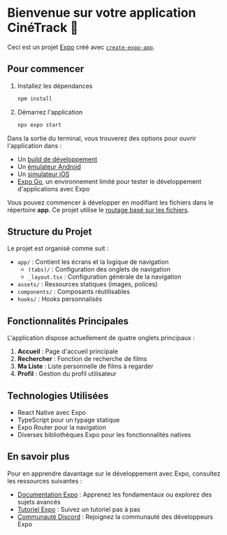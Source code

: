 # Bienvenue sur votre application CinéTrack 👋

Ceci est un projet [Expo](https://expo.dev) créé avec [`create-expo-app`](https://www.npmjs.com/package/create-expo-app).

## Pour commencer

1. Installez les dépendances

   ```bash
   npm install
   ```

2. Démarrez l'application

   ```bash
   npx expo start
   ```

Dans la sortie du terminal, vous trouverez des options pour ouvrir l'application dans :

- Un [build de développement](https://docs.expo.dev/develop/development-builds/introduction/)
- Un [émulateur Android](https://docs.expo.dev/workflow/android-studio-emulator/)
- Un [simulateur iOS](https://docs.expo.dev/workflow/ios-simulator/)
- [Expo Go](https://expo.dev/go), un environnement limité pour tester le développement d'applications avec Expo

Vous pouvez commencer à développer en modifiant les fichiers dans le répertoire **app**. Ce projet utilise le [routage basé sur les fichiers](https://docs.expo.dev/router/introduction).

## Structure du Projet

Le projet est organisé comme suit :

- `app/` : Contient les écrans et la logique de navigation
  - `(tabs)/` : Configuration des onglets de navigation
  - `_layout.tsx` : Configuration générale de la navigation
- `assets/` : Ressources statiques (images, polices)
- `components/` : Composants réutilisables
- `hooks/` : Hooks personnalisés

## Fonctionnalités Principales

L'application dispose actuellement de quatre onglets principaux :

1. **Accueil** : Page d'accueil principale
2. **Rechercher** : Fonction de recherche de films
3. **Ma Liste** : Liste personnelle de films à regarder
4. **Profil** : Gestion du profil utilisateur

## Technologies Utilisées

- React Native avec Expo
- TypeScript pour un typage statique
- Expo Router pour la navigation
- Diverses bibliothèques Expo pour les fonctionnalités natives

## En savoir plus

Pour en apprendre davantage sur le développement avec Expo, consultez les ressources suivantes :

- [Documentation Expo](https://docs.expo.dev/) : Apprenez les fondamentaux ou explorez des sujets avancés
- [Tutoriel Expo](https://docs.expo.dev/tutorial/introduction/) : Suivez un tutoriel pas à pas
- [Communauté Discord](https://chat.expo.dev) : Rejoignez la communauté des développeurs Expo
